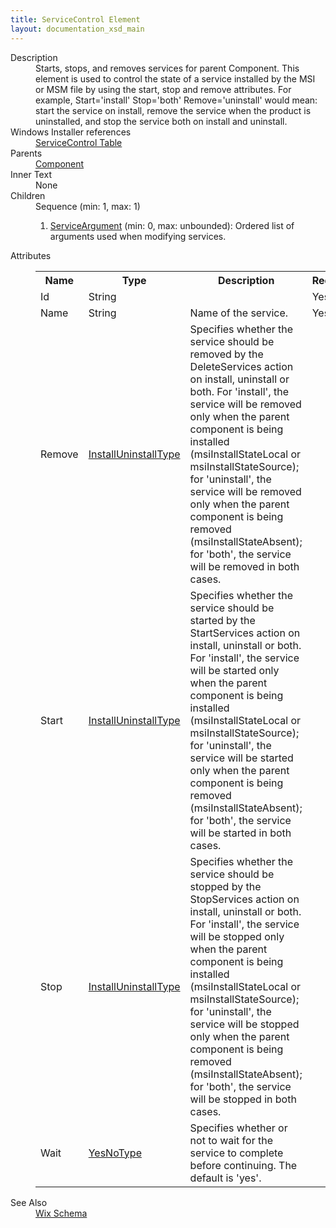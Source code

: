 ```yaml
---
title: ServiceControl Element
layout: documentation_xsd_main
---
```

<dl>
  <dt>Description</dt>
  <dd>                 Starts, stops, and removes services for parent Component. This element is used to control the state                 of a service installed by the MSI or MSM file by using the start, stop and remove attributes.                 For example, Start='install' Stop='both' Remove='uninstall' would mean: start the service on install,                 remove the service when the product is uninstalled, and stop the service both on install and uninstall.             </dd>
  <dt>Windows Installer references</dt>
  <dd>
    <a href="http://msdn.microsoft.com/library/aa371634.aspx" target="_blank">ServiceControl Table</a>
  </dd>
  <dt>Parents</dt>
  <dd>
    <a href="../wix/component">Component</a>
  </dd>
  <dt>Inner Text</dt>
  <dd>None</dd>
  <dt>Children</dt>
  <dd>Sequence (min: 1, max: 1)<ol><li><a href="../wix/serviceargument">ServiceArgument</a> (min: 0, max: unbounded): Ordered list of arguments used when modifying services.</li></ol></dd>
  <dt>Attributes</dt>
  <dd>
    <table cellspacing="0" cellpadding="0" class="schema">
      <tr>
        <th width="15%">Name</th>
        <th width="15%">Type</th>
        <th width="65%">Description</th>
        <th width="15%">Required</th>
      </tr>
      <tr>
        <td>Id</td>
        <td>String</td>
        <td>&nbsp;</td>
        <td>Yes</td>
      </tr>
      <tr>
        <td>Name</td>
        <td>String</td>
        <td>Name of the service.</td>
        <td>Yes</td>
      </tr>
      <tr>
        <td>Remove</td>
        <td><a href="../wix/simple_type_installuninstalltype">InstallUninstallType</a></td>
        <td>                     Specifies whether the service should be removed by the DeleteServices action on install, uninstall or both.                     For 'install', the service will be removed only when the parent component is being installed (msiInstallStateLocal or                     msiInstallStateSource); for 'uninstall', the service will be removed only when the parent component                     is being removed (msiInstallStateAbsent); for 'both', the service will be removed in both cases.                 </td>
        <td>&nbsp;</td>
      </tr>
      <tr>
        <td>Start</td>
        <td><a href="../wix/simple_type_installuninstalltype">InstallUninstallType</a></td>
        <td>                     Specifies whether the service should be started by the StartServices action on install, uninstall or both.                     For 'install', the service will be started only when the parent component is being installed (msiInstallStateLocal or                     msiInstallStateSource); for 'uninstall', the service will be started only when the parent component                     is being removed (msiInstallStateAbsent); for 'both', the service will be started in both cases.                 </td>
        <td>&nbsp;</td>
      </tr>
      <tr>
        <td>Stop</td>
        <td><a href="../wix/simple_type_installuninstalltype">InstallUninstallType</a></td>
        <td>                     Specifies whether the service should be stopped by the StopServices action on install, uninstall or both.                     For 'install', the service will be stopped only when the parent component is being installed (msiInstallStateLocal or                     msiInstallStateSource); for 'uninstall', the service will be stopped only when the parent component                     is being removed (msiInstallStateAbsent); for 'both', the service will be stopped in both cases.                 </td>
        <td>&nbsp;</td>
      </tr>
      <tr>
        <td>Wait</td>
        <td><a href="../wix/simple_type_yesnotype">YesNoType</a></td>
        <td>Specifies whether or not to wait for the service to complete before continuing. The default is 'yes'.</td>
        <td>&nbsp;</td>
      </tr>
    </table>
  </dd>
  <dt>See Also</dt>
  <dd>
    <a href="../wix">Wix Schema</a>
  </dd>
</dl>
